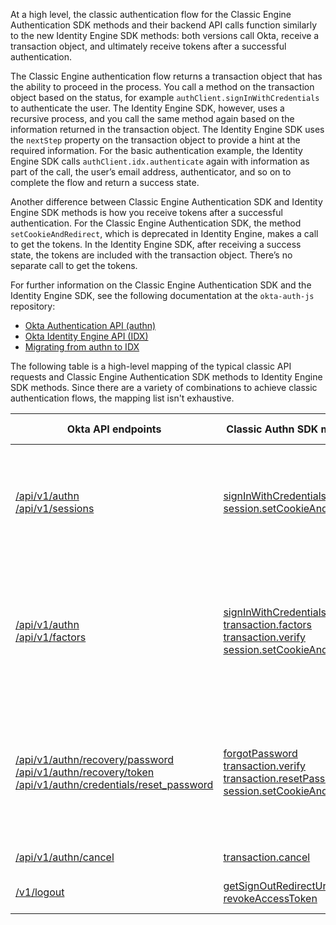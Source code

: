 
At a high level, the classic authentication flow for the Classic Engine Authentication SDK methods and their backend API calls function similarly to the new Identity Engine SDK methods: both versions call Okta, receive a transaction object, and ultimately receive tokens after a successful authentication.

The Classic Engine authentication flow returns a transaction object that has the ability to proceed in the process. You call a method on the transaction object based on the status, for example `authClient.signInWithCredentials` to authenticate the user. The Identity Engine SDK, however, uses a recursive process, and you call the same method again based on the information returned in the transaction object. The Identity Engine SDK uses the `nextStep` property on the transaction object to provide a hint at the required information. For the basic authentication example, the Identity Engine SDK calls `authClient.idx.authenticate` again with information as part of the call, the user’s email address, authenticator, and so on to complete the flow and return a success state.

Another difference between Classic Engine Authentication SDK and Identity Engine SDK methods is how you receive tokens after a successful authentication. For the Classic Engine Authentication SDK, the method `setCookieAndRedirect`, which is deprecated in Identity Engine, makes a call to get the tokens. In the Identity Engine SDK, after receiving a success state, the tokens are included with the transaction object. There’s no separate call to get the tokens.

For further information on the Classic Engine Authentication SDK and the Identity Engine SDK, see the following documentation at the `okta-auth-js` repository:

* [Okta Authentication API (authn)](https://github.com/okta/okta-auth-js/blob/master/docs/authn.md)
* [Okta Identity Engine API (IDX)](https://github.com/okta/okta-auth-js/blob/master/docs/idx.md)
* [Migrating from authn to IDX](https://github.com/okta/okta-auth-js/blob/master/docs/migrate-from-authn-to-idx.md)

The following table is a high-level mapping of the typical classic API requests and Classic Engine Authentication SDK methods to Identity Engine SDK methods. Since there are a variety of combinations to achieve classic authentication flows, the mapping list isn't exhaustive.

| Okta API endpoints      | Classic Authn SDK methods      |   Identity Engine SDK methods      |   Description |
| ----------------------- | ------------------------------ | -----------------------------------| ------------- |
| [/api/v1/authn](/docs/references/api/authn/)<br>[/api/v1/sessions](/docs/references/api/sessions/#create-session-with-a-session-token)| [signInWithCredentials](https://github.com/okta/okta-auth-js/blob/master/docs/authn.md#signinwithcredentialsoptions) [session.setCookieAndRedirect](https://github.com/okta/okta-auth-js/blob/master/docs/authn.md#sessionsetcookieandredirectsessiontoken-redirecturi) | [idx.authenticate](https://github.com/okta/okta-auth-js/blob/master/docs/idx.md#idxauthenticate)| Authenticate a user with username and password credentials. See [Map basic sign-in code to the Identity Engine SDK](#map-basic-sign-in-code-to-the-identity-engine-sdk).|
| [/api/v1/authn](/docs/references/api/authn/)<br>[/api/v1/factors](/docs/references/api/factors/#get-started-with-the-factors-api)| [signInWithCredentials](https://github.com/okta/okta-auth-js/blob/master/docs/authn.md#signinwithcredentialsoptions) [transaction.factors](https://github.com/okta/okta-auth-js/blob/master/docs/authn.md#mfa_required) [transaction.verify](https://github.com/okta/okta-auth-js/blob/master/docs/authn.md#mfa_challenge) [session.setCookieAndRedirect](https://github.com/okta/okta-auth-js/blob/master/docs/authn.md#sessionsetcookieandredirectsessiontoken-redirecturi) | [idx.authenticate](https://github.com/okta/okta-auth-js/blob/master/docs/idx.md#idxauthenticate)| Sign in a user using multifactor authentication, verify the factor and challenge. See [Map MFA code to the Identity Engine SDK](#map-mfa-code-to-the-identity-engine-sdk).|
| [/api/v1/authn/recovery/password](/docs/references/api/authn/#forgot-password)<br>[/api/v1/authn/recovery/token](/docs/references/api/authn/#verify-recovery-token) [/api/v1/authn/credentials/reset_password](/docs/references/api/authn/#reset-password) | [forgotPassword](https://github.com/okta/okta-auth-js/blob/master/docs/authn.md#forgotpasswordoptions)<br>[transaction.verify](https://github.com/okta/okta-auth-js/blob/master/docs/authn.md#mfa_challenge)<br>[transaction.resetPassword](https://github.com/okta/okta-auth-js/blob/master/docs/authn.md#resetpasswordoptions)<br>[session.setCookieAndRedirect](https://github.com/okta/okta-auth-js/blob/master/docs/authn.md#sessionsetcookieandredirectsessiontoken-redirecturi) | [idx.recoverPassword](https://github.com/okta/okta-auth-js/blob/master/docs/idx.md#idxrecoverpassword)| Password recovery flow, including a factor challenge and password reset. See [Map password recovery code to the Identity Engine SDK](#map-password-recovery-code-to-the-identity-engine-sdk).|
| [/api/v1/authn/cancel](https://developer.okta.com/docs/references/api/authn/#cancel-transaction) | [transaction.cancel](https://github.com/okta/okta-auth-js/blob/master/docs/authn.md#cancel)| [idx.cancel](https://github.com/okta/okta-auth-js/blob/master/docs/idx.md#idxcancel)| Cancels the Auth flow.|
| [/v1/logout](https://developer.okta.com/docs/references/api/oidc/#logout)| [getSignOutRedirectUrl](https://github.com/okta/okta-auth-js/blob/master/samples/generated/express-embedded-auth-with-sdk/web-server/routes/logout.js) [revokeAccessToken](https://github.com/okta/okta-auth-js/blob/master/samples/generated/express-embedded-auth-with-sdk/web-server/routes/logout.js) | n/a | Sign out. See [User sign out (local app)](/docs/guides/oie-embedded-sdk-use-case-basic-sign-out/nodejs/main/).|
